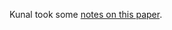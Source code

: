 Kunal took some [notes on this paper](https://kunalmarwaha.com/journal-club#may-28-2020-campbell-2019).

